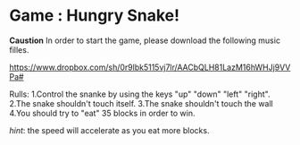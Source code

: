 Game : **Hungry Snake!**
============
**Caustion**
In order to start the game, please download the following music filles.

https://www.dropbox.com/sh/0r9lbk5115vj7lr/AACbQLH81LazM16hWHJj9VVPa#

Rulls:
1.Control the snanke by using the keys "up" "down" "left" "right".
2.The snake shouldn't touch itself.
3.The snake shouldn't touch the wall
4.You should try to "eat" 35 blocks in order to win.

*hint*: the speed will accelerate as you eat more blocks.
